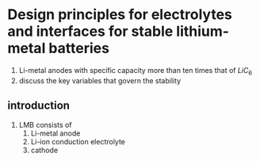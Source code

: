 # Design principles for electrolytes and interfaces for stable lithium-metal batteries

1. Li-metal anodes with specific capacity more than ten times that of $LiC_6$
2. discuss the key variables that govern the stability

## introduction

1. LMB consists of
    1. Li-metal anode
    2. Li-ion conduction electrolyte
    3. cathode
